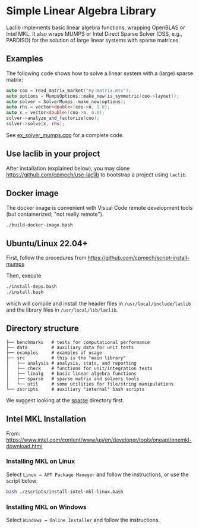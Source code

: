 # Simple Linear Algebra Library

Laclib implements basic linear algebra functions, wrapping OpenBLAS or Intel MKL. It also wraps MUMPS or Intel Direct Sparse Solver (DSS, e.g., PARDISO) for the solution of large linear systems with sparse matrices.

## Examples

The following code shows how to solve a linear system with a (large) sparse matrix:

```c++
auto coo = read_matrix_market("my-matrix.mtx");
auto options = MumpsOptions::make_new(is_symmetric(coo->layout));
auto solver = SolverMumps::make_new(options);
auto rhs = vector<double>(coo->n, 1.0);
auto x = vector<double>(coo->n, 0.0);
solver->analyze_and_factorize(coo);
solver->solve(x, rhs);
```

See [ex_solver_mumps.cpp](https://github.com/cpmech/laclib/blob/main/examples/ex_solver_mumps.cpp) for a complete code.

## Use laclib in your project

After installation (explained below), you may clone https://github.com/cpmech/use-laclib to bootstrap a project using `laclib`.

## Docker image

The docker image is convenient with Visual Code remote development tools (but containerized; "not really remote").

```bash
./build-docker-image.bash
```

## Ubuntu/Linux 22.04+

First, follow the procedures from https://github.com/cpmech/script-install-mumps

Then, execute

```bash
./install-deps.bash
./install.bash
```

which will compile and install the header files in `/usr/local/include/laclib` and the library files in `/usr/local/lib/laclib`.

## Directory structure

```
├── benchmarks   # tests for computational performance
├── data         # auxiliary data for unit tests
├── examples     # examples of usage
├── src          # this is the "main library"
│   ├── analysis # analysis, stats, and reporting
│   ├── check    # functions for unit/integration tests
│   ├── linalg   # basic linear algebra functions
│   ├── sparse   # sparse matrix and solvers tools
│   └── util     # some utilities for file/string manipulations
└── zscripts     # auxiliary "internal" bash scripts
```

We suggest looking at the [sparse](https://github.com/cpmech/laclib/tree/main/src/sparse) directory first.

## Intel MKL Installation

From: https://www.intel.com/content/www/us/en/developer/tools/oneapi/onemkl-download.html

### Installing MKL on Linux

Select `Linux → APT Package Manager` and follow the instructions, or use the script below:

```bash
bash ./zscripts/install-intel-mkl-linux.bash
```

### Installing MKL on Windows

Select `Windows → Online Installer` and follow the instructions.
